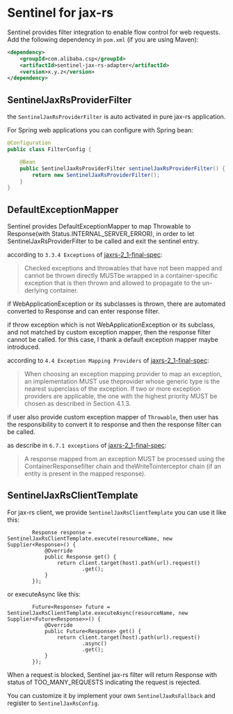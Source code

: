 # Sentinel for jax-rs

Sentinel provides filter integration to enable flow control for web requests.
Add the following dependency in `pom.xml` (if you are using Maven):

```xml
<dependency>
    <groupId>com.alibaba.csp</groupId>
    <artifactId>sentinel-jax-rs-adapter</artifactId>
    <version>x.y.z</version>
</dependency>
```

## SentinelJaxRsProviderFilter

the `SentinelJaxRsProviderFilter` is auto activated in pure jax-rs application.

For Spring web applications you can configure with Spring bean:

```java
@Configuration
public class FilterConfig {

    @Bean
    public SentinelJaxRsProviderFilter sentinelJaxRsProviderFilter() {
        return new SentinelJaxRsProviderFilter();
    }
}
```

## DefaultExceptionMapper

Sentinel provides DefaultExceptionMapper to map Throwable to Response(with Status.INTERNAL_SERVER_ERROR), in order to let SentinelJaxRsProviderFilter to be called and exit the sentinel entry.

according to `3.3.4 Exceptions` of [jaxrs-2_1-final-spec](https://download.oracle.com/otn-pub/jcp/jaxrs-2_1-final-eval-spec/jaxrs-2_1-final-spec.pdf):
>Checked exceptions and throwables that have not been mapped and cannot be thrown directly MUSTbe wrapped in a container-specific exception that is then thrown and allowed to propagate to the un-derlying container.

if WebApplicationException or its subclasses is thrown, there are automated converted to Response and can enter response filter.

if throw exception which is not WebApplicationException or its subclass, and not matched by custom exception mapper, then the response filter cannot be called. for this case, I thank a default exception mapper maybe introduced.

according to `4.4 Exception Mapping Providers` of [jaxrs-2_1-final-spec](https://download.oracle.com/otn-pub/jcp/jaxrs-2_1-final-eval-spec/jaxrs-2_1-final-spec.pdf):
>When choosing an exception mapping provider to map an exception,  an implementation MUST use theprovider whose generic type is the nearest superclass of the exception.  If two or more exception providers are applicable, the one with the highest priority MUST be chosen as described in Section 4.1.3.

if user also provide custom exception mapper of `Throwable`, then user has the responsibility to convert it to response and then the response filter can be called.

as describe in `6.7.1 exceptions` of [jaxrs-2_1-final-spec](https://download.oracle.com/otn-pub/jcp/jaxrs-2_1-final-eval-spec/jaxrs-2_1-final-spec.pdf):
>A response mapped from an exception MUST be processed using the ContainerResponsefilter chain and theWriteTointerceptor chain (if an entity is present in the mapped response).

## SentinelJaxRsClientTemplate

For jax-rs client, we provide `SentinelJaxRsClientTemplate` you can use it like this:

```
        Response response = SentinelJaxRsClientTemplate.execute(resourceName, new Supplier<Response>() {
            @Override
            public Response get() {
                return client.target(host).path(url).request()
                        .get();
            }
        });
```

or executeAsync like this:

```
        Future<Response> future = SentinelJaxRsClientTemplate.executeAsync(resourceName, new Supplier<Future<Response>>() {
            @Override
            public Future<Response> get() {
                return client.target(host).path(url).request()
                        .async()
                        .get();
            }
        });
```

When a request is blocked, Sentinel jax-rs filter will return Response with status of TOO_MANY_REQUESTS indicating the request is rejected.

You can customize it by implement your own `SentinelJaxRsFallback` and register to `SentinelJaxRsConfig`.
